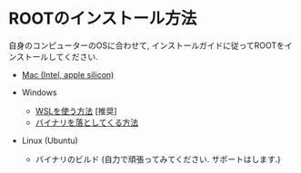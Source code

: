 # ROOTのインストール方法

自身のコンピューターのOSに合わせて, インストールガイドに従ってROOTをインストールしてください.

 - [Mac (Intel, apple silicon)](./mac.md)

 - Windows
	- [WSLを使う方法](./windows_wsl.md) [推奨]
	- [バイナリを落としてくる方法](./windows_binary.md)

 - Linux (Ubuntu)
	- バイナリのビルド 
	(自力で頑張ってみてください. サポートはします.)

